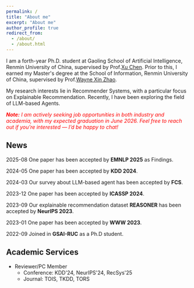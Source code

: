 ```yaml
---
permalink: /
title: "About me"
excerpt: "About me"
author_profile: true
redirect_from: 
  - /about/
  - /about.html
---
```

I am a forth-year Ph.D. student at Gaoling School of Artificial Intelligence, Renmin University of China, supervised by Prof.[Xu Chen](https://gsai.ruc.edu.cn/chenxu). Prior to this, I earned my Master's degree at the School of Information, Renmin University of China, supervised by Prof.[Wayne Xin Zhao](https://scholar.google.com/citations?hl=zh-CN&user=JNhNacoAAAAJ).

My research interests lie in Recommender Systems, with a particular focus on Explainable Recommendation. Recently, I have been exploring the field of LLM-based Agents.

<span style="color: red;"><em><strong>Note:</strong> I am actively seeking job opportunities in both industry and academia, with my expected graduation in June 2026. Feel free to reach out if you’re interested — I’d be happy to chat!</em></span>


## News
2025-08 One paper has been accepted by **EMNLP 2025** as Findings.

2024-05 One paper has been accepted by **KDD 2024**.

2024-03 Our survey about LLM-based agent has been accepted by **FCS**.

2023-12 One paper has been accepted by **ICASSP 2024**.

2023-09 Our explainable recommendation dataset **REASONER** has been accepted by **NeurIPS 2023**.

2023-01 One paper has been accepted by **WWW 2023**.

2022-09 Joined in **GSAI-RUC** as a Ph.D student.

## Academic Services
- Reviewer/PC Member
  - Conference: KDD'24, NeurIPS'24, RecSys'25
  - Journal: TOIS, TKDD, TORS
